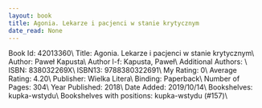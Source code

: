 ```yaml
---
layout: book
title: Agonia. Lekarze i pacjenci w stanie krytycznym
date_read: None
---
```


Book Id: 42013360\ 
Title: Agonia. Lekarze i pacjenci w stanie krytycznym\ 
Author: Paweł Kapusta\ 
Author l-f: Kapusta, Paweł\ 
Additional Authors: \ 
ISBN: 838032269X\ 
ISBN13: 9788380322691\ 
My Rating: 0\ 
Average Rating: 4.20\ 
Publisher: Wielka Litera\ 
Binding: Paperback\ 
Number of Pages: 304\ 
Year Published: 2018\ 
Date Added: 2019/10/14\ 
Bookshelves: kupka-wstydu\ 
Bookshelves with positions: kupka-wstydu (#157)\ 

